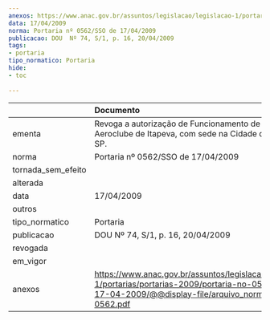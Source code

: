 ```yaml
---
anexos: https://www.anac.gov.br/assuntos/legislacao/legislacao-1/portarias/portarias-2009/portaria-no-0562-sso-de-17-04-2009/@@display-file/arquivo_norma/PA2009-0562.pdf
data: 17/04/2009
norma: Portaria nº 0562/SSO de 17/04/2009
publicacao: DOU  Nº 74, S/1, p. 16, 20/04/2009
tags:
- portaria
tipo_normatico: Portaria
hide: 
- toc 
 
---
```


|                    | Documento                                                                                                                                                         |
|:-------------------|:------------------------------------------------------------------------------------------------------------------------------------------------------------------|
| ementa             | Revoga a autorização de Funcionamento de Aeroclube - Aeroclube de Itapeva, com sede na Cidade de Itapeva - SP.                                                    |
| norma              | Portaria nº 0562/SSO de 17/04/2009                                                                                                                                |
| tornada_sem_efeito |                                                                                                                                                                   |
| alterada           |                                                                                                                                                                   |
| data               | 17/04/2009                                                                                                                                                        |
| outros             |                                                                                                                                                                   |
| tipo_normatico     | Portaria                                                                                                                                                          |
| publicacao         | DOU  Nº 74, S/1, p. 16, 20/04/2009                                                                                                                                |
| revogada           |                                                                                                                                                                   |
| em_vigor           |                                                                                                                                                                   |
| anexos             | https://www.anac.gov.br/assuntos/legislacao/legislacao-1/portarias/portarias-2009/portaria-no-0562-sso-de-17-04-2009/@@display-file/arquivo_norma/PA2009-0562.pdf |